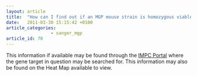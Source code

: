 ```yaml
---
layout: article
title:  "How can I find out if an MGP mouse strain is homozygous viable/fertile?"
date:   2011-03-30 15:15:42 +0100
article_categories: 
                 - sanger_mgp
article_id: 70
---
```


This information if available may be found through the [IMPC Portal][link-impc] where the gene target in question may be searched for. This information may also be found on the Heat Map available to view.

[link-impc]: https://www.mousephenotype.org